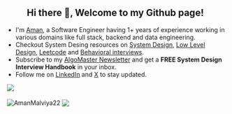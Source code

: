 <h2 align="center">Hi there 👋, Welcome to my Github page!</h2>
<ul>
  <li>I'm <a href = "https://aman-malviya22.netlify.app/">Aman</a>, a Software Engineer having 1+ years of experience working in various domains like full stack, backend and data engineering.</li>
  <li>Checkout System Desing resources on <a href = "https://github.com/ashishps1/awesome-system-design-resources">System Design</a>, <a href = "https://github.com/ashishps1/awesome-low-level-design">Low Level Design</a>, <a href = "https://github.com/ashishps1/awesome-leetcode-resources">Leetcode</a> and <a href = "https://github.com/ashishps1/awesome-behavioral-interviews">Behavioral interviews</a>.</li>
  <li>Subscribe to my <a href = "https://bit.ly/amghpr">AlgoMaster Newsletter</a> and get a <b>FREE System Design Interview Handbook</b> in your inbox.</li>
  <li>Follow me on <a href="https://www.linkedin.com/in/aman-malviya-839392201/">LinkedIn</a> and <a href="https://x.com/AmanMalviy22">X</a> to stay updated.</li>
</ul>

&nbsp;![](https://komarev.com/ghpvc/?username=AmanMalviya22&color=brightgreen)
<p>&nbsp;<img align="center" src="https://github-readme-stats.vercel.app/api?username=ashishps1&show_icons=true&locale=en" alt="AmanMalviya22" />
<img align="center" src="https://github-readme-stats.vercel.app/api/top-langs/?username=&layout=compact&hide_border=true&&langs_count=10&show_icons=true&theme=transparent" />
</p>
